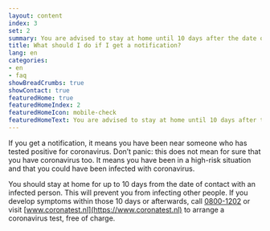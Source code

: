 ```yaml
---
layout: content
index: 3
set: 2
summary: You are advised to stay at home until 10 days after the date of contact. If you have symptoms, you should get a coronavirus test.
title: What should I do if I get a notification? 
lang: en
categories:
- en
- faq
showBreadCrumbs: true
showContact: true
featuredHome: true
featuredHomeIndex: 2
featuredHomeIcon: mobile-check
featuredHomeText: You are advised to stay at home until 10 days after the date of the contact. If you have symptoms, you should get a coronavirus test.
---
```


If you get a notification, it means you have been near someone who has tested positive for coronavirus. Don’t panic: this does not mean for sure that you have coronavirus too. It means you have been in a high-risk situation and that you could have been infected with coronavirus. 

You should stay at home for up to 10 days from the date of contact with an infected person. This will prevent you from infecting other people.
If you develop symptoms within those 10 days or afterwards, call [0800-1202](tel:+318001202) or visit [www.coronatest.nl](https://www.coronatest.nl) to arrange a coronavirus test, free of charge.
